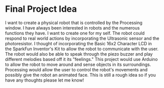 
# Final Project Idea

I want to create a physical robot that is controlled by the Processing window. I have always been interested in robots and the numerous functions they have. I want to create one for my self. The robot could respond to real world actions by incorporating the Ultrasonic sensor and the photoresistor. I thought of incorporating the Basic 16x2 Character LCD in the SparkFun Inventor's Kit to allow the robot to communicate with the user. The robot would also be able to speak through the piezo buzzer and play different melodies based off it its "feelings." This project would use Arduino to allow the robot to move around and sense objects in its surroundings. Processing would allow the user to control the robot's movements and possibly give the robot an animated face. This is still a rough idea so if you have any thoughts please let me know!
